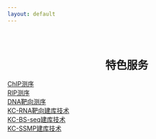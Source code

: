 ```yaml
---
layout: default
---
```


<div style="display: flex; margin-top: 3.5rem; flex-direction: column;">
<div style="max-width: 100%; background: #eee;">
  <!-- <img src="/image/EncodeNatureGraphic.png" style="max-width: 100%; height: auto; vertical-align: middle; float: left;"> -->
<!--   <svg id="site-banner-overlay" xmlns="http://www.w3.org/2000/svg" viewBox="0 0 2260 1450" class="classic-svg" data-reactid="108"><rect id="3D+chromatin+structure" x="343" y="1000" width="257.47" height="230.95" class="rectangle-box" data-reactid="109"><text x="60" y="20" font-family="Calibri" font-size="20" fill="white" >My Code , Your Achivement....... </text></rect><rect id="DNA+accessibility" x="386.6" y="645.8" width="276.06" height="230.95" class="rectangle-box" data-reactid="110"></rect><rect id="DNA+binding" x="688.7" y="645.8" width="237.33" height="230.95" class="rectangle-box" data-reactid="111"></rect><rect id="DNA+methylation" x="950.83" y="645.8" width="294.65" height="230.95" class="rectangle-box" data-reactid="112"></rect><rect id="COMPPRED" x="1273.07" y="645.8" width="373.37" height="230.95" class="rectangle-box" data-reactid="113"></rect><rect id="Transcription" x="1674.06" y="645.8" width="236.05" height="230.95" class="rectangle-box" data-reactid="114"></rect><rect id="RNA+binding" x="1937.74" y="645.8" width="227.38" height="230.95" class="rectangle-box" data-reactid="115"></rect></svg> -->
</div>
<div style="width: 100%; text-align: center; font-size: 1.5rem; font-weight: 700; padding: 1rem 1rem; "><span>特色服务</span></div>
<div class="product">
  <div class="product-panel"><a href="/science/ChIP_sequencing/">ChIP测序</a></div>
  <div class="product-panel"><a href="/science/RIP_sequencing/" style="">RIP测序</a></div>
  <div class="product-panel"><a href="/science/target_sequencing/">DNA靶向测序</a></div>
  <div class="product-panel"><a href="/library_build/KC_RNA/">KC-RNA靶向建库技术</a></div>
  <div class="product-panel"><a href="/library_build/KC_BS_seq/">KC-BS-seq建库技术</a></div>
  <div class="product-panel"><a href="/library_build/KC_SSMP/">KC-SSMP建库技术</a></div>
</div>
<div>